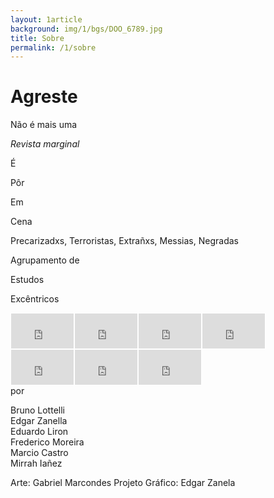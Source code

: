 ```yaml
---
layout: 1article
background: img/1/bgs/DOO_6789.jpg
title: Sobre
permalink: /1/sobre
---
```


<h1>Agreste</h1>

Não é mais uma

_Revista marginal_

É

Pôr

Em

Cena

Precarizadxs, Terroristas, Extrañxs, Messias, Negradas




Agrupamento de

Estudos

Excêntricos

<iframe src="https://player.vimeo.com/video/125001749" style="float:left;border:1px solid white;" width="100" height="56" frameborder="0" webkitallowfullscreen mozallowfullscreen allowfullscreen></iframe>
<iframe src="https://player.vimeo.com/video/125755482" style="float:left;border:1px solid white;" width="100" height="56" frameborder="0" webkitallowfullscreen mozallowfullscreen allowfullscreen></iframe>
<iframe src="https://player.vimeo.com/video/125759463" style="float:left;border:1px solid white;" width="100" height="56" frameborder="0" webkitallowfullscreen mozallowfullscreen allowfullscreen></iframe>
<iframe src="https://player.vimeo.com/video/126748217" style="float:left;border:1px solid white;" width="100" height="56" frameborder="0" webkitallowfullscreen mozallowfullscreen allowfullscreen></iframe>
<iframe src="https://player.vimeo.com/video/126794312" style="float:left;border:1px solid white;" width="100" height="56" frameborder="0" webkitallowfullscreen mozallowfullscreen allowfullscreen></iframe>
<iframe src="https://player.vimeo.com/video/126794314" style="float:left;border:1px solid white;" width="100" height="56" frameborder="0" webkitallowfullscreen mozallowfullscreen allowfullscreen></iframe>
<iframe src="https://player.vimeo.com/video/126794315" style="float:left;border:1px solid white;" width="100" height="56" frameborder="0" webkitallowfullscreen mozallowfullscreen allowfullscreen></iframe>
<div style="clear:both;"></div>
por

Bruno Lottelli<br />
Edgar Zanella<br />
Eduardo Liron<br />
Frederico Moreira<br />
Marcio Castro<br />
Mirrah Iañez<br />

Arte: Gabriel Marcondes
Projeto Gráfico: Edgar Zanela
